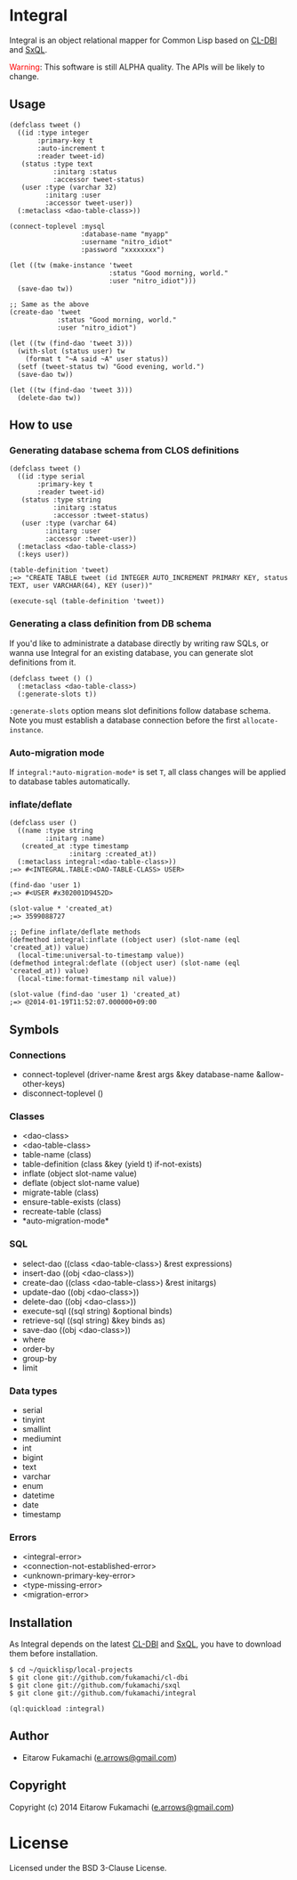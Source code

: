 # Integral

Integral is an object relational mapper for Common Lisp based on [CL-DBI](https://github.com/fukamachi/cl-dbi) and [SxQL](https://github.com/fukamachi/sxql).

<span style="color:red">Warning</span>: This software is still ALPHA quality. The APIs will be likely to change.

## Usage

```common-lisp
(defclass tweet ()
  ((id :type integer
       :primary-key t
       :auto-increment t
       :reader tweet-id)
   (status :type text
           :initarg :status
           :accessor tweet-status)
   (user :type (varchar 32)
         :initarg :user
         :accessor tweet-user))
  (:metaclass <dao-table-class>))

(connect-toplevel :mysql
                  :database-name "myapp"
                  :username "nitro_idiot"
                  :password "xxxxxxxx")

(let ((tw (make-instance 'tweet
                         :status "Good morning, world."
                         :user "nitro_idiot")))
  (save-dao tw))

;; Same as the above
(create-dao 'tweet
            :status "Good morning, world."
            :user "nitro_idiot")

(let ((tw (find-dao 'tweet 3)))
  (with-slot (status user) tw
    (format t "~A said ~A" user status))
  (setf (tweet-status tw) "Good evening, world.")
  (save-dao tw))

(let ((tw (find-dao 'tweet 3)))
  (delete-dao tw))
```

## How to use

### Generating database schema from CLOS definitions

```common-lisp
(defclass tweet ()
  ((id :type serial
       :primary-key t
       :reader tweet-id)
   (status :type string
           :initarg :status
           :accessor :tweet-status)
   (user :type (varchar 64)
         :initarg :user
         :accessor :tweet-user))
  (:metaclass <dao-table-class>)
  (:keys user))

(table-definition 'tweet)
;=> "CREATE TABLE tweet (id INTEGER AUTO_INCREMENT PRIMARY KEY, status TEXT, user VARCHAR(64), KEY (user))"

(execute-sql (table-definition 'tweet))
```

### Generating a class definition from DB schema

If you'd like to administrate a database directly by writing raw SQLs, or wanna use Integral for an existing database, you can generate slot definitions from it.

```common-lisp
(defclass tweet () ()
  (:metaclass <dao-table-class>)
  (:generate-slots t))
```

`:generate-slots` option means slot definitions follow database schema. Note you must establish a database connection before the first `allocate-instance`.

### Auto-migration mode

If `integral:*auto-migration-mode*` is set `T`, all class changes will be applied to database tables automatically.

### inflate/deflate

```common-lisp
(defclass user ()
  ((name :type string
         :initarg :name)
   (created_at :type timestamp
               :initarg :created_at))
  (:metaclass integral:<dao-table-class>))
;=> #<INTEGRAL.TABLE:<DAO-TABLE-CLASS> USER>

(find-dao 'user 1)
;=> #<USER #x302001D9452D>

(slot-value * 'created_at)
;=> 3599088727

;; Define inflate/deflate methods
(defmethod integral:inflate ((object user) (slot-name (eql 'created_at)) value)
  (local-time:universal-to-timestamp value))
(defmethod integral:deflate ((object user) (slot-name (eql 'created_at)) value)
  (local-time:format-timestamp nil value))

(slot-value (find-dao 'user 1) 'created_at)
;=> @2014-01-19T11:52:07.000000+09:00
```

## Symbols

### Connections

* connect-toplevel (driver-name &rest args &key database-name &allow-other-keys)
* disconnect-toplevel ()

### Classes

* &lt;dao-class&gt;
* &lt;dao-table-class&gt;
* table-name (class)
* table-definition (class &key (yield t) if-not-exists)
* inflate (object slot-name value)
* deflate (object slot-name value)
* migrate-table (class)
* ensure-table-exists (class)
* recreate-table (class)
* \*auto-migration-mode\*

### SQL

* select-dao ((class &lt;dao-table-class&gt;) &rest expressions)
* insert-dao ((obj &lt;dao-class&gt;))
* create-dao ((class &lt;dao-table-class&gt;) &rest initargs)
* update-dao ((obj &lt;dao-class&gt;))
* delete-dao ((obj &lt;dao-class&gt;))
* execute-sql ((sql string) &optional binds)
* retrieve-sql ((sql string) &key binds as)
* save-dao ((obj &lt;dao-class&gt;))
* where
* order-by
* group-by
* limit

### Data types

* serial
* tinyint
* smallint
* mediumint
* int
* bigint
* text
* varchar
* enum
* datetime
* date
* timestamp

### Errors

* &lt;integral-error&gt;
* &lt;connection-not-established-error&gt;
* &lt;unknown-primary-key-error&gt;
* &lt;type-missing-error&gt;
* &lt;migration-error&gt;

## Installation

As Integral depends on the latest [CL-DBI](https://github.com/fukamachi/cl-dbi) and [SxQL](https://github.com/fukamachi/sxql), you have to download them before installation.

```
$ cd ~/quicklisp/local-projects
$ git clone git://github.com/fukamachi/cl-dbi
$ git clone git://github.com/fukamachi/sxql
$ git clone git://github.com/fukamachi/integral
```

```
(ql:quickload :integral)
```

## Author

* Eitarow Fukamachi (e.arrows@gmail.com)

## Copyright

Copyright (c) 2014 Eitarow Fukamachi (e.arrows@gmail.com)

# License

Licensed under the BSD 3-Clause License.
